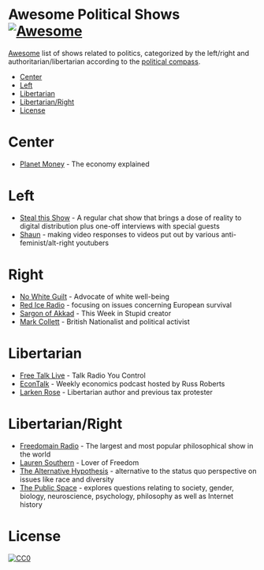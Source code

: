 Awesome Political Shows [![Awesome](https://cdn.rawgit.com/sindresorhus/awesome/d7305f38d29fed78fa85652e3a63e154dd8e8829/media/badge.svg)](https://github.com/sindresorhus/awesome)
=============

[Awesome](https://github.com/sindresorhus/awesome) list of shows related to politics, categorized by the left/right and authoritarian/libertarian according to the [political compass](https://www.politicalcompass.org/analysis2).

- [Center](#center)
- [Left](#Left)
- [Libertarian](#libertarian)
- [Libertarian/Right](#libertarian-right)
- [License](#license)

# Center

* [Planet Money](https://www.npr.org/podcasts/510289/planet-money) - The economy explained

# Left

* [Steal this Show](https://stealthisshow.com/) - A regular chat show that brings a dose of reality to digital distribution plus one-off interviews with special guests
* [Shaun](https://www.youtube.com/channel/UCJ6o36XL0CpYb6U5dNBiXHQ) - making video responses to videos put out by various anti-feminist/alt-right youtubers

# Right

* [No White Guilt](https://www.youtube.com/channel/UCkY8CvV8WQFe87CZGmvuYHA) - Advocate of white well-being
* [Red Ice Radio](https://redice.tv/red-ice-radio) - focusing on issues concerning European survival
* [Sargon of Akkad](https://www.youtube.com/channel/UC-yewGHQbNFpDrGM0diZOLA) - This Week in Stupid creator
* [Mark Collett](https://www.youtube.com/channel/UCdf14z6V0MWNeVcbAz0r8wQ) - British Nationalist and political activist

# Libertarian

* [Free Talk Live](https://www.freetalklive.com/) - Talk Radio You Control
* [EconTalk](https://www.econtalk.org/) - Weekly economics podcast hosted by Russ Roberts
* [Larken Rose](https://www.youtube.com/channel/UCFeK8ZdHbCqAq3gekWs8aEQ) - Libertarian author and previous tax protester

# Libertarian/Right

* [Freedomain Radio](https://freedomainradio.com/) - The largest and most popular philosophical show in the world
* [Lauren Southern](https://laurensouthern.net/) - Lover of Freedom
* [The Alternative Hypothesis](http://thealternativehypothesis.org/) - alternative to the status quo perspective on issues like race and diversity
* [The Public Space](https://www.youtube.com/playlist?list=PLGWDWheWsAdkGTFn-FnFl9yV-le6O9YVU) - explores questions relating to society, gender, biology, neuroscience, psychology, philosophy as well as Internet history

# License

[![CC0](http://i.creativecommons.org/p/zero/1.0/88x31.png)](http://creativecommons.org/publicdomain/zero/1.0/)
